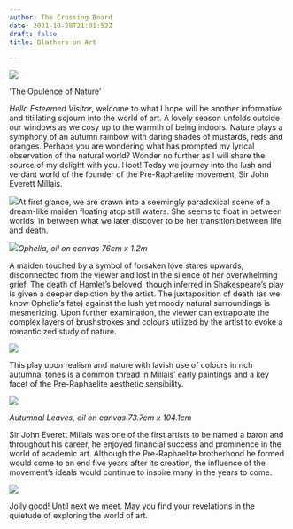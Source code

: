 ```yaml
---
author: The Crossing Board
date: 2021-10-28T21:01:52Z
draft: false
title: Blathers on Art

---
```

![](/images/news/blathers-3.png)

’The Opulence of Nature’

_Hello Esteemed Visitor_, welcome to what I hope will be another informative and titillating sojourn into the world of art. A lovely season unfolds outside our windows as we cosy up to the warmth of being indoors. Nature plays a symphony of an autumn rainbow with daring shades of mustards, reds and oranges. Perhaps you are wondering what has prompted my lyrical observation of the natural world? Wonder no further as I will share the source of my delight with you. Hoot! Today we journey into the lush and verdant world of the founder of the Pre-Raphaelite movement, Sir John Everett Millais.

![](/images/news/2913e50cedd84490a1e0b9b51ce71e6e.jpeg)At first glance, we are drawn into a seemingly paradoxical scene of a dream-like maiden floating atop still waters. She seems to float in between worlds, in between what we later discover to be her transition between life and death.

![](/images/news/dca82d271a684f5c83ddaa547d903629.jpeg)_Ophelia, oil on canvas 76cm x 1.2m_

A maiden touched by a symbol of forsaken love stares upwards, disconnected from the viewer and lost in the silence of her overwhelming grief. The death of Hamlet’s beloved, though inferred in Shakespeare’s play is given a deeper depiction by the artist. The juxtaposition of death (as we know Ophelia’s fate) against the lush yet moody natural surroundings is mesmerizing. Upon further examination, the viewer can extrapolate the complex layers of brushstrokes and colours utilized by the artist to evoke a romanticized study of nature.

![](/images/news/1da864e1e3d14496a09dc3aaa62b1d5d.jpeg)

This play upon realism and nature with lavish use of colours in rich autumnal tones is a common thread in Millais’ early paintings and a key facet of the Pre-Raphaelite aesthetic sensibility.

![](/images/news/9ad4fc0566984ce091d9ab9818ccdf4f.jpeg)

_Autumnal Leaves, oil on canvas 73.7cm x 104.1cm_

Sir John Everett Millais was one of the first artists to be named a baron and throughout his career, he enjoyed financial success and prominence in the world of academic art. Although the Pre-Raphaelite brotherhood he formed would come to an end five years after its creation, the influence of the movement’s ideals would continue to inspire many in the years to come.

![](/images/news/6739cc3d1c8644738bb084ddfa529917.jpeg)

Jolly good! Until next we meet. May you find your revelations in the quietude of exploring the world of art.